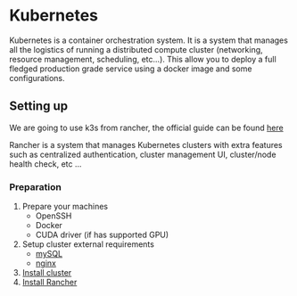 # Kubernetes
Kubernetes is a container orchestration system. It is a system that manages all the logistics of running a distributed compute cluster (networking, resource management, scheduling, etc...). This allow you to deploy a full fledged production grade service using a docker image and some configurations.

## Setting up
We are going to use k3s from rancher, the official guide can be found [here](https://rancher.com/docs/rancher/v2.x/en/installation/k8s-install/create-nodes-lb/)

Rancher is a system that manages Kubernetes clusters with extra features such as centralized authentication, cluster management UI, cluster/node health check, etc ...

### Preparation
1. Prepare your machines
    - OpenSSH
    - Docker
    - CUDA driver (if has supported GPU)
2. Setup cluster external requirements
    - [mySQL](kubernetes/mySQL/)
    - [nginx](kubernetes/nginx/)
3. [Install cluster](https://rancher.com/docs/rancher/v2.x/en/installation/k8s-install/kubernetes-rke/)
4. [Install Rancher](https://rancher.com/docs/rancher/v2.x/en/installation/k8s-install/helm-rancher/)